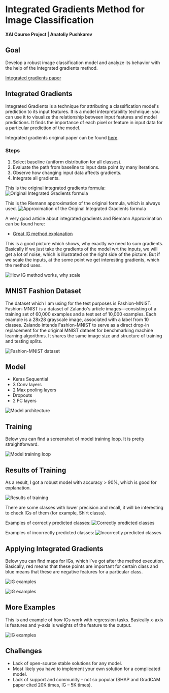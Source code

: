 # Integrated Gradients Method for Image Classification

**XAI Course Project | Anatoliy Pushkarev**

## Goal

Develop a robust image classification model and analyze its behavior with the help of the integrated gradients method.

[Integrated gradients paper](https://arxiv.org/abs/1703.01365)

## Integrated Gradients

Integrated Gradients is a technique for attributing a classification model's prediction to its input features. It is a model interpretability technique: you can use it to visualize the relationship between input features and model predictions. It finds the importance of each pixel or feature in input data for a particular prediction of the model.

Integrated gradients original paper can be found [here](https://arxiv.org/abs/1703.01365).

### Steps

1. Select baseline (uniform distribution for all classes).
2. Evaluate the path from baseline to input data point by many iterations.
3. Observe how changing input data affects gradients.
4. Integrate all gradients.

This is the original integrated gradients formula:
![Original Integrated Gradients formula](https://www.dropbox.com/scl/fi/iheoqe68yvb4rgk99rqd3/2024-05-24-09.39.57.png?rlkey=78wwqc9xwk5zt7l101kejxzj3&st=vf2foy7b&dl=1)


This is the Riemann approximation of the original formula, which is always used.
![Approximation of the Original Integrated Gradients formula](https://www.dropbox.com/scl/fi/iheoqe68yvb4rgk99rqd3/2024-05-24-09.39.57.png?rlkey=78wwqc9xwk5zt7l101kejxzj3&st=vf2foy7b&dl=1)

A very good article about integrated gradients and Riemann Approximation can be found here:
- [Great IG method explanation](https://distill.pub/2020/attribution-baselines/)

This is a good picture which shows, why exactly we need to sum gradients. Basically if we just take the gradients of the model wrt the inputs, we will get a lot of noise, which is illustrated on the right side of the picture. But if we scale the inputs, at the some point we get interesting gradients, which the method uses.

![How IG method works, why scale](https://www.dropbox.com/scl/fi/wnkhibb5476z0g6bwg64h/2024-05-24-09.40.41.png?rlkey=ma6pk54gtgzpoiso6980nhfma&st=kj4ldpuu&dl=1)


## MNIST Fashion Dataset

The dataset which I am using for the test purposes is Fashion-MNIST. Fashion-MNIST is a dataset of Zalando's article images—consisting of a training set of 60,000 examples and a test set of 10,000 examples. Each example is a 28x28 grayscale image, associated with a label from 10 classes. Zalando intends Fashion-MNIST to serve as a direct drop-in replacement for the original MNIST dataset for benchmarking machine learning algorithms. It shares the same image size and structure of training and testing splits.

![Fashion-MNIST dataset](https://www.dropbox.com/scl/fi/qggb41s30tq8829uul714/2024-05-24-09.40.31.png?rlkey=2as21m78o53kw5ofyrqn3c55l&st=24vyd52t&dl=1)


## Model

- Keras Sequential
- 3 Conv layers
- 2 Max pooling layers
- Dropouts
- 2 FC layers

![Model architecture](https://www.dropbox.com/scl/fi/l2avsyvx284nwywxhk1s7/2024-05-24-09.40.59.png?rlkey=edolnwdfjmmvfi9sickakvict&st=oyk9q2x6&dl=1)

## Training

Below you can find a screenshot of model training loop. It is pretty straightforward.

![Model training loop](https://www.dropbox.com/scl/fi/c4j3ifjeqv9wla7lznxdx/2024-05-24-09.41.06.png?rlkey=2e8ztnbwne6qlhrv05a5006qr&st=xjsppae0&dl=1)

## Results of Training

As a result, I got a robust model with accuracy > 90%, which is good for explanation.

![Results of training](https://www.dropbox.com/scl/fi/7ea8iwotib8junpad2lsw/2024-05-24-09.41.28.png?rlkey=ienzj5e7khphc6wvzrjrv83c6&st=go9ppgo5&dl=1)

There are some classes with lower precision and recall, it will be interesting to check IGs of them (for example, Shirt classs).

Examples of correctly predicted classes:
![Correctly predicted classes](https://www.dropbox.com/scl/fi/ajf8itfsaal7xgq88hkf5/2024-05-24-09.41.37.png?rlkey=fhnh2pd2wdtd9fvwguzq7bv52&st=t9q53mwl&dl=1)

Examples of incorrectly predicted classes:
![Incorrectly predicted classes](https://www.dropbox.com/scl/fi/w955alns3l48o1h4rut76/2024-05-24-09.41.41.png?rlkey=3vpw3qqvspf19etkt9pm23lpa&st=c2l30vrq&dl=1)


## Applying Integrated Gradients

Below you can find maps for IGs, which I`ve got after the method execution. Basically, red means that these points are important for certain class and blue means that these are negative features for a particular class.

![IG examples](https://www.dropbox.com/scl/fi/wc8nue1m329g52wr4bevq/2024-05-24-09.41.51.png?rlkey=s1gvne2bhti1wqwph7p8vytyt&st=03xiuqcy&dl=1)

![IG examples](https://www.dropbox.com/scl/fi/f8ean846q9796nhhn3vsb/2024-05-24-09.41.58.png?rlkey=e7rxs252ieqceivfkvot2tn57&st=oyjldqbh&dl=1)

## More Examples

This is and example of how IGs work with regression tasks. Basically x-axis is features and y-axis is weights of the feature to the output.

![IG examples](https://www.dropbox.com/scl/fi/mumi06hake9n64say48iv/2024-05-24-09.42.05.png?rlkey=z4fjb6hkm1nacmwvp3qgjgb4l&st=dhk31a8a&dl=1)

## Challenges

- Lack of open-source stable solutions for any model.
- Most likely you have to implement your own solution for a complicated model.
- Lack of support and community – not so popular (SHAP and GradCAM paper cited 20K times, IG – 5K times).
